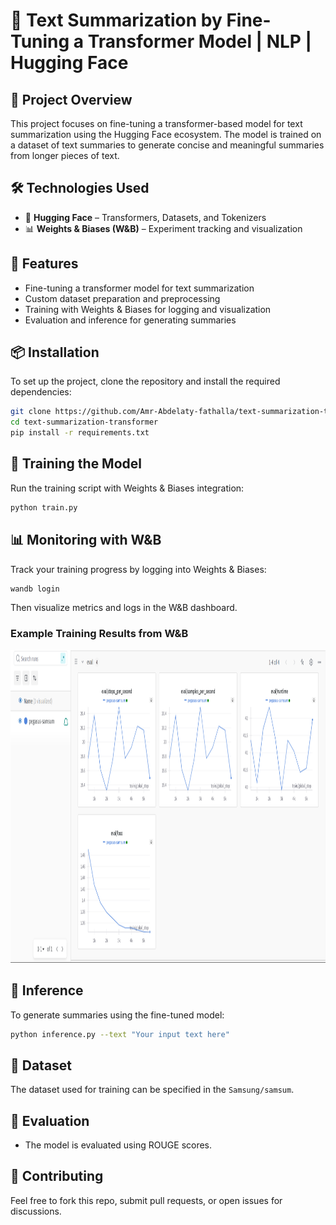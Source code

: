 # 🚀 Text Summarization by Fine-Tuning a Transformer Model | NLP | Hugging Face  

## 📌 Project Overview  
This project focuses on fine-tuning a transformer-based model for text summarization using the Hugging Face ecosystem. The model is trained on a dataset of text summaries to generate concise and meaningful summaries from longer pieces of text.  

## 🛠️ Technologies Used  
- 🤗 **Hugging Face** – Transformers, Datasets, and Tokenizers  
- 📊 **Weights & Biases (W&B)** – Experiment tracking and visualization  

## 📖 Features  
- Fine-tuning a transformer model for text summarization  
- Custom dataset preparation and preprocessing  
- Training with Weights & Biases for logging and visualization  
- Evaluation and inference for generating summaries  

## 📦 Installation  
To set up the project, clone the repository and install the required dependencies:  
```bash  
git clone https://github.com/Amr-Abdelaty-fathalla/text-summarization-transformer.git  
cd text-summarization-transformer  
pip install -r requirements.txt  
```

## 🚀 Training the Model  
Run the training script with Weights & Biases integration:  
```bash  
python train.py  
```

## 📊 Monitoring with W&B  
Track your training progress by logging into Weights & Biases:  
```bash  
wandb login  
```
Then visualize metrics and logs in the W&B dashboard.

### Example Training Results from W&B  
<p align="center">
  <img src="Text_Summarization_by_Fine_Tuning_Transformer_Model/weight and baises.png" width="900px" height="500px">
</p> 

## 📝 Inference  
To generate summaries using the fine-tuned model:  
```bash  
python inference.py --text "Your input text here"  
```

## 📜 Dataset  
The dataset used for training can be specified in the `Samsung/samsum`.

## 📌 Evaluation  
- The model is evaluated using ROUGE scores.  


## 🤝 Contributing  
Feel free to fork this repo, submit pull requests, or open issues for discussions.


